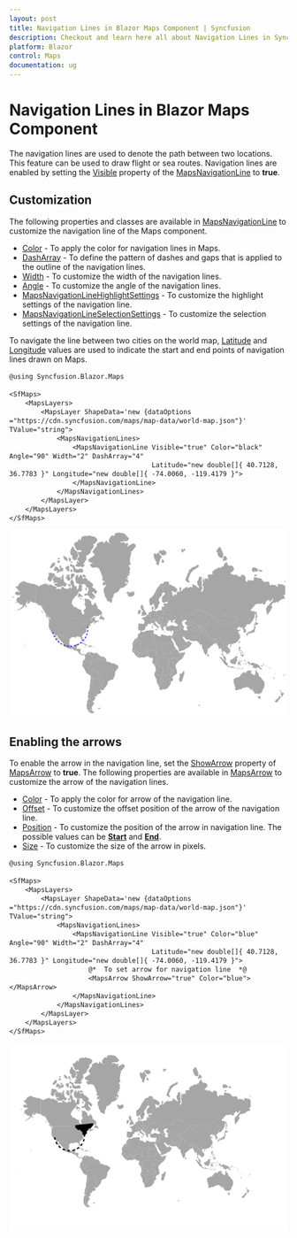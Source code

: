 ```yaml
---
layout: post
title: Navigation Lines in Blazor Maps Component | Syncfusion
description: Checkout and learn here all about Navigation Lines in Syncfusion Blazor Maps component and much more.
platform: Blazor
control: Maps
documentation: ug
---
```


# Navigation Lines in Blazor Maps Component

The navigation lines are used to denote the path between two locations. This feature can be used to draw flight or sea routes. Navigation lines are enabled by setting the [Visible](https://help.syncfusion.com/cr/blazor/Syncfusion.Blazor.Maps.MapsNavigationLine.html#Syncfusion_Blazor_Maps_MapsNavigationLine_Visible) property of the [MapsNavigationLine](https://help.syncfusion.com/cr/blazor/Syncfusion.Blazor.Maps.MapsNavigationLine.html) to **true**.

## Customization

The following properties and classes are available in [MapsNavigationLine](https://help.syncfusion.com/cr/blazor/Syncfusion.Blazor.Maps.MapsNavigationLine.html) to customize the navigation line of the Maps component.

* [Color](https://help.syncfusion.com/cr/blazor/Syncfusion.Blazor.Maps.MapsNavigationLine.html#Syncfusion_Blazor_Maps_MapsNavigationLine_Color) - To apply the color for navigation lines in Maps.
* [DashArray](https://help.syncfusion.com/cr/blazor/Syncfusion.Blazor.Maps.MapsNavigationLine.html#Syncfusion_Blazor_Maps_MapsNavigationLine_DashArray) - To define the pattern of dashes and gaps that is applied to the outline of the navigation lines.
* [Width](https://help.syncfusion.com/cr/blazor/Syncfusion.Blazor.Maps.MapsNavigationLine.html#Syncfusion_Blazor_Maps_MapsNavigationLine_Width) - To customize the width of the navigation lines.
* [Angle](https://help.syncfusion.com/cr/blazor/Syncfusion.Blazor.Maps.MapsNavigationLine.html#Syncfusion_Blazor_Maps_MapsNavigationLine_Angle) - To customize the angle of the navigation lines.
* [MapsNavigationLineHighlightSettings](https://help.syncfusion.com/cr/blazor/Syncfusion.Blazor.Maps.MapsNavigationLineHighlightSettings.html) - To customize the highlight settings of the navigation line.
* [MapsNavigationLineSelectionSettings](https://help.syncfusion.com/cr/blazor/Syncfusion.Blazor.Maps.MapsNavigationLineSelectionSettings.html) - To customize the selection settings of the navigation line.

To navigate the line between two cities on the world map, [Latitude](https://help.syncfusion.com/cr/blazor/Syncfusion.Blazor.Maps.MapsNavigationLine.html#Syncfusion_Blazor_Maps_MapsNavigationLine_Latitude) and [Longitude](https://help.syncfusion.com/cr/blazor/Syncfusion.Blazor.Maps.MapsNavigationLine.html#Syncfusion_Blazor_Maps_MapsNavigationLine_Longitude) values are used to indicate the start and end points of navigation lines drawn on Maps.

```cshtml
@using Syncfusion.Blazor.Maps

<SfMaps>
    <MapsLayers>
        <MapsLayer ShapeData='new {dataOptions ="https://cdn.syncfusion.com/maps/map-data/world-map.json"}' TValue="string">
            <MapsNavigationLines>
                <MapsNavigationLine Visible="true" Color="black" Angle="90" Width="2" DashArray="4"
                                    Latitude="new double[]{ 40.7128, 36.7783 }" Longitude="new double[]{ -74.0060, -119.4179 }">
                </MapsNavigationLine>
            </MapsNavigationLines>
        </MapsLayer>
    </MapsLayers>
</SfMaps>
```

![Blazor Maps with Navigation Lines](./images/NavigationLine/blazor-maps-navigation-line.png)

## Enabling the arrows

To enable the arrow in the navigation line, set the [ShowArrow](https://help.syncfusion.com/cr/blazor/Syncfusion.Blazor.Maps.MapsArrow.html#Syncfusion_Blazor_Maps_MapsArrow_ShowArrow) property of [MapsArrow](https://help.syncfusion.com/cr/blazor/Syncfusion.Blazor.Maps.MapsArrow.html) to **true**. The following properties are available in [MapsArrow](https://help.syncfusion.com/cr/blazor/Syncfusion.Blazor.Maps.MapsArrow.html) to customize the arrow of the navigation lines.

* [Color](https://help.syncfusion.com/cr/blazor/Syncfusion.Blazor.Maps.MapsArrow.html#Syncfusion_Blazor_Maps_MapsArrow_Color) - To apply the color for arrow of the navigation line.
* [Offset](https://help.syncfusion.com/cr/blazor/Syncfusion.Blazor.Maps.MapsArrow.html#Syncfusion_Blazor_Maps_MapsArrow_OffSet) - To customize the offset position of the arrow of the navigation line.
* [Position](https://help.syncfusion.com/cr/blazor/Syncfusion.Blazor.Maps.MapsArrow.html#Syncfusion_Blazor_Maps_MapsArrow_Position) - To customize the position of the arrow in navigation line. The possible values can be [**Start**](https://help.syncfusion.com/cr/blazor/Syncfusion.Blazor.Maps.ArrowPosition.html#Syncfusion_Blazor_Maps_ArrowPosition_Start) and [**End**](https://help.syncfusion.com/cr/blazor/Syncfusion.Blazor.Maps.ArrowPosition.html#Syncfusion_Blazor_Maps_ArrowPosition_End).
* [Size](https://help.syncfusion.com/cr/blazor/Syncfusion.Blazor.Maps.MapsArrow.html#Syncfusion_Blazor_Maps_MapsArrow_Size) - To customize the size of the arrow in pixels.

```cshtml
@using Syncfusion.Blazor.Maps

<SfMaps>
    <MapsLayers>
        <MapsLayer ShapeData='new {dataOptions ="https://cdn.syncfusion.com/maps/map-data/world-map.json"}' TValue="string">
            <MapsNavigationLines>
                <MapsNavigationLine Visible="true" Color="blue" Angle="90" Width="2" DashArray="4"
                                    Latitude="new double[]{ 40.7128, 36.7783 }" Longitude="new double[]{ -74.0060, -119.4179 }">
                    @*  To set arrow for navigation line  *@
                    <MapsArrow ShowArrow="true" Color="blue"></MapsArrow>
                </MapsNavigationLine>
            </MapsNavigationLines>
        </MapsLayer>
    </MapsLayers>
</SfMaps>
```

![Blazor Maps with Navigation Line Arrow](./images/NavigationLine/blazor-maps-navigation-line-arrow.PNG)